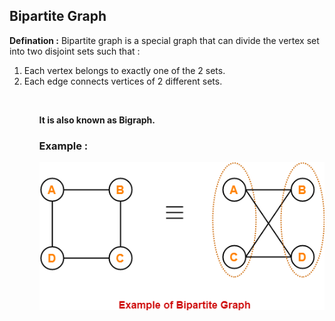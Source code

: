 ## Bipartite Graph

**Defination :** Bipartite graph is a special graph that can divide the 
vertex set into two disjoint sets such that  : 
<ol>
  <li>Each vertex belongs to exactly one of the 2 sets. </li>
  <li> Each edge connects vertices of 2 different sets.</li>
  <ol>

<br>

**It is  also known as Bigraph.**

### Example : 
   <img src="../images/bigraph.png">
